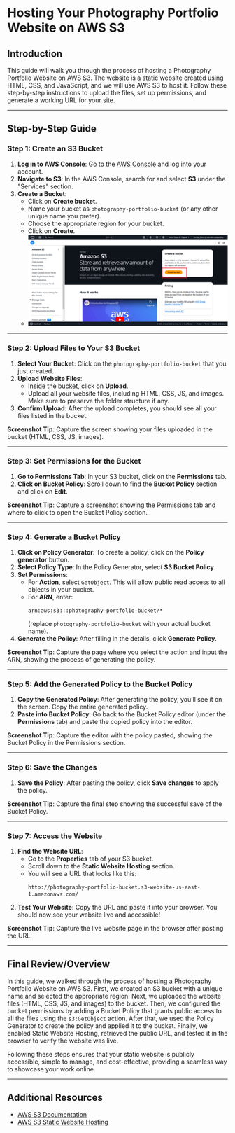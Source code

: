 # **Hosting Your Photography Portfolio Website on AWS S3**

## **Introduction**

This guide will walk you through the process of hosting a Photography Portfolio Website on AWS S3. The website is a static website created using HTML, CSS, and JavaScript, and we will use AWS S3 to host it. Follow these step-by-step instructions to upload the files, set up permissions, and generate a working URL for your site.

---

## **Step-by-Step Guide**

### **Step 1: Create an S3 Bucket**

1. **Log in to AWS Console**: Go to the [AWS Console](https://aws.amazon.com/) and log into your account.
2. **Navigate to S3**: In the AWS Console, search for and select **S3** under the "Services" section.
3. **Create a Bucket**:
   - Click on **Create bucket**.
   - Name your bucket as `photography-portfolio-bucket` (or any other unique name you prefer).
   - Choose the appropriate region for your bucket.
   - Click on **Create**.
   - ![Create Bucket](https://github.com/jaimin-vitthalpara/aws-mini-projects/blob/d5b4d69a9ac2ccbe08daa33720ad761559520952/create-bucket-edit.png)


---

### **Step 2: Upload Files to Your S3 Bucket**

1. **Select Your Bucket**: Click on the `photography-portfolio-bucket` that you just created.
2. **Upload Website Files**:
   - Inside the bucket, click on **Upload**.
   - Upload all your website files, including HTML, CSS, JS, and images. Make sure to preserve the folder structure if any.
3. **Confirm Upload**: After the upload completes, you should see all your files listed in the bucket.

**Screenshot Tip**: Capture the screen showing your files uploaded in the bucket (HTML, CSS, JS, images).

---

### **Step 3: Set Permissions for the Bucket**

1. **Go to Permissions Tab**: In your S3 bucket, click on the **Permissions** tab.
2. **Click on Bucket Policy**: Scroll down to find the **Bucket Policy** section and click on **Edit**.

**Screenshot Tip**: Capture a screenshot showing the Permissions tab and where to click to open the Bucket Policy section.

---

### **Step 4: Generate a Bucket Policy**

1. **Click on Policy Generator**: To create a policy, click on the **Policy generator** button.
2. **Select Policy Type**: In the Policy Generator, select **S3 Bucket Policy**.
3. **Set Permissions**:
   - For **Action**, select `GetObject`. This will allow public read access to all objects in your bucket.
   - For **ARN**, enter: 
     ```
     arn:aws:s3:::photography-portfolio-bucket/*
     ```
     (replace `photography-portfolio-bucket` with your actual bucket name).
4. **Generate the Policy**: After filling in the details, click **Generate Policy**.

**Screenshot Tip**: Capture the page where you select the action and input the ARN, showing the process of generating the policy.

---

### **Step 5: Add the Generated Policy to the Bucket Policy**

1. **Copy the Generated Policy**: After generating the policy, you’ll see it on the screen. Copy the entire generated policy.
2. **Paste into Bucket Policy**: Go back to the Bucket Policy editor (under the **Permissions** tab) and paste the copied policy into the editor.

**Screenshot Tip**: Capture the editor with the policy pasted, showing the Bucket Policy in the Permissions section.

---

### **Step 6: Save the Changes**

1. **Save the Policy**: After pasting the policy, click **Save changes** to apply the policy.

**Screenshot Tip**: Capture the final step showing the successful save of the Bucket Policy.

---

### **Step 7: Access the Website**

1. **Find the Website URL**:
   - Go to the **Properties** tab of your S3 bucket.
   - Scroll down to the **Static Website Hosting** section.
   - You will see a URL that looks like this:
     ```
     http://photography-portfolio-bucket.s3-website-us-east-1.amazonaws.com/
     ```
2. **Test Your Website**: Copy the URL and paste it into your browser. You should now see your website live and accessible!

**Screenshot Tip**: Capture the live website page in the browser after pasting the URL.

---

## **Final Review/Overview**

In this guide, we walked through the process of hosting a Photography Portfolio Website on AWS S3. First, we created an S3 bucket with a unique name and selected the appropriate region. Next, we uploaded the website files (HTML, CSS, JS, and images) to the bucket. Then, we configured the bucket permissions by adding a Bucket Policy that grants public access to all the files using the `s3:GetObject` action. After that, we used the Policy Generator to create the policy and applied it to the bucket. Finally, we enabled Static Website Hosting, retrieved the public URL, and tested it in the browser to verify the website was live. 

Following these steps ensures that your static website is publicly accessible, simple to manage, and cost-effective, providing a seamless way to showcase your work online.

---

## **Additional Resources**

- [AWS S3 Documentation](https://docs.aws.amazon.com/s3/)
- [AWS S3 Static Website Hosting](https://docs.aws.amazon.com/AmazonS3/latest/dev/WebsiteHosting.html)


